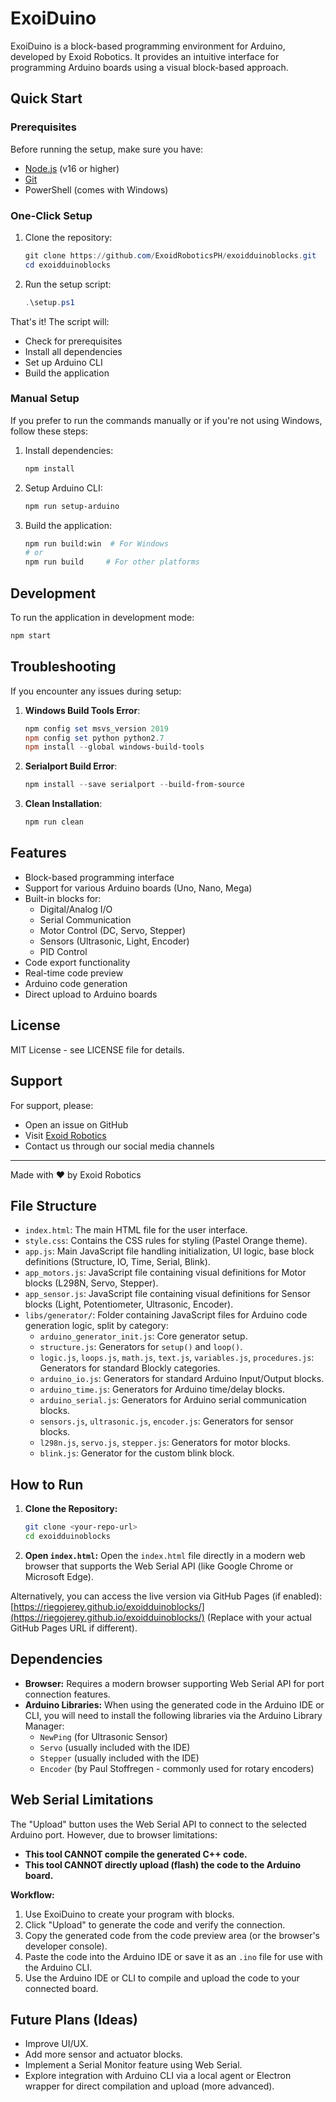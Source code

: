 # ExoiDuino

ExoiDuino is a block-based programming environment for Arduino, developed by Exoid Robotics. It provides an intuitive interface for programming Arduino boards using a visual block-based approach.

## Quick Start

### Prerequisites

Before running the setup, make sure you have:
- [Node.js](https://nodejs.org/) (v16 or higher)
- [Git](https://git-scm.com/)
- PowerShell (comes with Windows)

### One-Click Setup

1. Clone the repository:
   ```powershell
   git clone https://github.com/ExoidRoboticsPH/exoidduinoblocks.git
   cd exoidduinoblocks
   ```

2. Run the setup script:
   ```powershell
   .\setup.ps1
   ```

That's it! The script will:
- Check for prerequisites
- Install all dependencies
- Set up Arduino CLI
- Build the application

### Manual Setup

If you prefer to run the commands manually or if you're not using Windows, follow these steps:

1. Install dependencies:
   ```bash
   npm install
   ```

2. Setup Arduino CLI:
   ```bash
   npm run setup-arduino
   ```

3. Build the application:
   ```bash
   npm run build:win  # For Windows
   # or
   npm run build     # For other platforms
   ```

## Development

To run the application in development mode:
```bash
npm start
```

## Troubleshooting

If you encounter any issues during setup:

1. **Windows Build Tools Error**:
   ```powershell
   npm config set msvs_version 2019
   npm config set python python2.7
   npm install --global windows-build-tools
   ```

2. **Serialport Build Error**:
   ```powershell
   npm install --save serialport --build-from-source
   ```

3. **Clean Installation**:
   ```powershell
   npm run clean
   ```

## Features

- Block-based programming interface
- Support for various Arduino boards (Uno, Nano, Mega)
- Built-in blocks for:
  - Digital/Analog I/O
  - Serial Communication
  - Motor Control (DC, Servo, Stepper)
  - Sensors (Ultrasonic, Light, Encoder)
  - PID Control
- Code export functionality
- Real-time code preview
- Arduino code generation
- Direct upload to Arduino boards

## License

MIT License - see LICENSE file for details.

## Support

For support, please:
- Open an issue on GitHub
- Visit [Exoid Robotics](https://www.exoidrobotics.com)
- Contact us through our social media channels

---
Made with ❤️ by Exoid Robotics

## File Structure

* `index.html`: The main HTML file for the user interface.
* `style.css`: Contains the CSS rules for styling (Pastel Orange theme).
* `app.js`: Main JavaScript file handling initialization, UI logic, base block definitions (Structure, IO, Time, Serial, Blink).
* `app_motors.js`: JavaScript file containing visual definitions for Motor blocks (L298N, Servo, Stepper).
* `app_sensor.js`: JavaScript file containing visual definitions for Sensor blocks (Light, Potentiometer, Ultrasonic, Encoder).
* `libs/generator/`: Folder containing JavaScript files for Arduino code generation logic, split by category:
    * `arduino_generator_init.js`: Core generator setup.
    * `structure.js`: Generators for `setup()` and `loop()`.
    * `logic.js`, `loops.js`, `math.js`, `text.js`, `variables.js`, `procedures.js`: Generators for standard Blockly categories.
    * `arduino_io.js`: Generators for standard Arduino Input/Output blocks.
    * `arduino_time.js`: Generators for Arduino time/delay blocks.
    * `arduino_serial.js`: Generators for Arduino serial communication blocks.
    * `sensors.js`, `ultrasonic.js`, `encoder.js`: Generators for sensor blocks.
    * `l298n.js`, `servo.js`, `stepper.js`: Generators for motor blocks.
    * `blink.js`: Generator for the custom blink block.

## How to Run

1.  **Clone the Repository:**
    ```bash
    git clone <your-repo-url>
    cd exoidduinoblocks
    ```
2.  **Open `index.html`:** Open the `index.html` file directly in a modern web browser that supports the Web Serial API (like Google Chrome or Microsoft Edge).

Alternatively, you can access the live version via GitHub Pages (if enabled): [https://riegojerey.github.io/exoidduinoblocks/](https://riegojerey.github.io/exoidduinoblocks/) (Replace with your actual GitHub Pages URL if different).

## Dependencies

* **Browser:** Requires a modern browser supporting Web Serial API for port connection features.
* **Arduino Libraries:** When using the generated code in the Arduino IDE or CLI, you will need to install the following libraries via the Arduino Library Manager:
    * `NewPing` (for Ultrasonic Sensor)
    * `Servo` (usually included with the IDE)
    * `Stepper` (usually included with the IDE)
    * `Encoder` (by Paul Stoffregen - commonly used for rotary encoders)

## Web Serial Limitations

The "Upload" button uses the Web Serial API to connect to the selected Arduino port. However, due to browser limitations:

* **This tool CANNOT compile the generated C++ code.**
* **This tool CANNOT directly upload (flash) the code to the Arduino board.**

**Workflow:**

1.  Use ExoiDuino to create your program with blocks.
2.  Click "Upload" to generate the code and verify the connection.
3.  Copy the generated code from the code preview area (or the browser's developer console).
4.  Paste the code into the Arduino IDE or save it as an `.ino` file for use with the Arduino CLI.
5.  Use the Arduino IDE or CLI to compile and upload the code to your connected board.

## Future Plans (Ideas)

* Improve UI/UX.
* Add more sensor and actuator blocks.
* Implement a Serial Monitor feature using Web Serial.
* Explore integration with Arduino CLI via a local agent or Electron wrapper for direct compilation and upload (more advanced).

